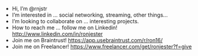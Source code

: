- Hi, I’m @rnjstr
- I’m interested in ... social networking, streaming, other things...
- I’m looking to collaborate on ... interesting projects.
- How to reach me ... follow me on Linkedin! http://www.linkedin.com/in/ronjester
- Join me on Braintrust! https://app.usebraintrust.com/r/ron16/
- Join me on Freelancer! https://www.freelancer.com/get/ronjester?f=give

<!---
rnjstr/rnjstr is a special repository because its `README.md` (this file) appears on your GitHub profile.
You can click the Preview link to take a look at your changes.
--->
